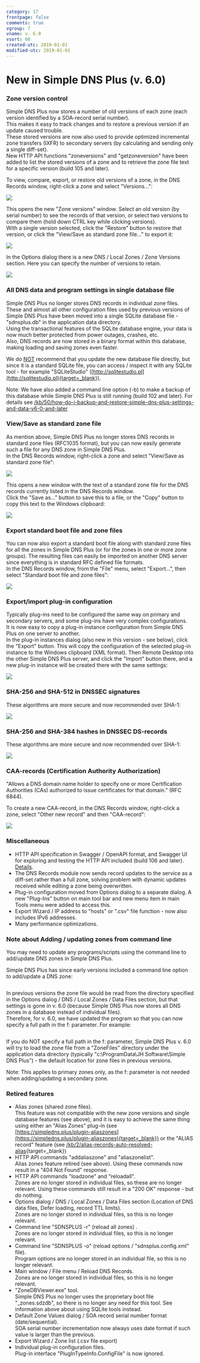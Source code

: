 ```yaml
---
category: 17
frontpage: false
comments: true
vgroup: 7
vname: v. 6.0
vsort: 60
created-utc: 2019-01-01
modified-utc: 2019-01-01
---
```

# New in Simple DNS Plus (v. 6.0)

### Zone version control

Simple DNS Plus now stores a number of old versions of each zone (each version identified by a SOA-record serial number).  
This makes it easy to track changes and to restore a previous version if an update caused trouble.  
These stored versions are now also used to provide optimized incremental zone transfers (IXFR) to secondary servers (by calculating and sending only a single diff-set).  
New HTTP API functions "zoneversions" and "getzoneversion" have been added to list the stored versions of a zone and to retrieve the zone file text for a specific version (build 105 and later).

To view, compare, export, or restore old versions of a zone, in the DNS Records window, right-click a zone and select "Versions...":

![](img/105/1.png)

This opens the new "Zone versions" window. Select an old version (by serial number) to see the records of that version, or select two versions to compare them (hold down CTRL key while clicking versions).  
With a single version selected, click the "Restore" button to restore that version, or click the "View/Save as standard zone file..." to export it:

![](img/105/2.png)

In the Options dialog there is a new DNS / Local Zones / Zone Versions section. Here you can specify the number of versions to retain.

![](img/105/3.png)

### All DNS data and program settings in single database file

Simple DNS Plus no longer stores DNS records in individual zone files.  
These and almost all other configuration files used by previous versions of Simple DNS Plus have been moved into a single SQLite database file - "sdnsplus.db" in the application data directory.  
Using the transactional features of the SQLite database engine, your data is now much better protected from power outages, crashes, etc.  
Also, DNS records are now stored in a binary format within this database, making loading and saving zones even faster.

We do <u>NOT</u> recommend that you update the new database file directly, but since it is a standard SQLite file, you can access / inspect it with any SQLite tool - for example "SQLiteStudio" ([http://sqlitestudio.pl](http://sqlitestudio.pl){target=_blank}).

Note: We have also added a command line option (-b) to make a backup of this database while Simple DNS Plus is still running (build 102 and later). For details see [/kb/50/how-do-i-backup-and-restore-simple-dns-plus-settings-and-data-v6-0-and-later](/kb/50/how-do-i-backup-and-restore-simple-dns-plus-settings-and-data-v6-0-and-later)

### View/Save as standard zone file

As mention above, Simple DNS Plus no longer stores DNS records in standard zone files (RFC1035 format), but you can now easily generate such a file for any DNS zone in Simple DNS Plus.  
In the DNS Records window, right-click a zone and select "View/Save as standard zone file":

![](img/105/4.png)

This opens a new window with the text of a standard zone file for the DNS records currently listed in the DNS Records window.  
Click the "Save as..." button to save this to a file, or the "Copy" button to copy this text to the Windows clipboard:

![](img/105/5.png)

### Export standard boot file and zone files

You can now also export a standard boot file along with standard zone files for all the zones in Simple DNS Plus (or for the zones in one or more zone groups). The resulting files can easily be imported on another DNS server since everything is in standard RFC defined file formats.  
In the DNS Records window, from the "File" menu, select "Export...", then select "Standard boot file and zone files":

![](img/105/6.png)

### Export/import plug-in configuration

Typically plug-ins need to be configured the same way on primary and secondary servers, and some plug-ins have very complex configurations.  
It is now easy to copy a plug-in instance configuration from Simple DNS Plus on one server to another.  
In the plug-in instances dialog (also new in this version - see below), click the "Export" button. This will copy the configuration of the selected plug-in instance to the Windows clipboard (XML format). Then Remote Desktop into the other Simple DNS Plus server, and click the "Import" button there, and a new plug-in instance will be created there with the same settings:

![](img/105/7.png)

### SHA-256 and SHA-512 in DNSSEC signatures

These algorithms are more secure and now recommended over SHA-1:

![](img/105/8.png)

### SHA-256 and SHA-384 hashes in DNSSEC DS-records

These algorithms are more secure and now recommended over SHA-1:

![](img/105/9.png)

### CAA-records (Certification Authority Authorization)

"Allows a DNS domain name holder to specify one or more Certification Authorities (CAs) authorized to issue certificates for that domain." (RFC 6844).

To create a new CAA-record, in the DNS Records window, right-click a zone, select "Other new record" and then "CAA-record":

![](img/105/10.png)

### Miscellaneous

- HTTP API specification in Swagger / OpenAPI format, and Swagger UI for exploring and testing the HTTP API included (build 106 and later). [Details](https://simpledns.plus/news/47).
- The DNS Records module now sends record updates to the service as a diff-set rather than a full zone, solving problem with dynamic updates received while editing a zone being overwritten.
- Plug-in configuration moved from Options dialog to a separate dialog. A new "Plug-Ins" button on main tool bar and new menu item in main Tools menu were added to access this.
- Export Wizard / IP address to "hosts" or ".csv" file function - now also includes IPv6 addresses.
- Many performance optimizations.

### Note about Adding / updating zones from command line

You may need to update any programs/scripts using the command line to add/update DNS zones in Simple DNS Plus.

Simple DNS Plus has since early versions included a command line option to add/update a DNS zone:

<pre></pre>
In previous versions the zone file would be read from the directory specified in the Options dialog / DNS / Local Zones / Data Files section, but that settings is gone in v. 6.0 (because Simple DNS Plus now stores all DNS zones in a database instead of individual files).  
Therefore, for v. 6.0, we have updated the program so that you can now specify a full path in the f: parameter. For example:

<pre></pre>
If you do NOT specify a full path in the f: parameter, Simple DNS Plus v. 6.0 will try to load the zone file from a "ZoneFiles" directory under the application data directory (typically "c:\ProgramData\JH Software\Simple DNS Plus") - the default location for zone files in previous versions.

Note: This applies to primary zones only, as the f: parameter is not needed when adding/updating a secondary zone.

### Retired features

- Alias zones (shared zone files).  
This feature was not compatible with the new zone versions and single database features (see above), and it is easy to achieve the same thing using either an "Alias Zones" plug-in (see [https://simpledns.plus/plugin-aliaszones](https://simpledns.plus/plugin-aliaszones){target=_blank}) or the "ALIAS record" feature (see [/kb/2/alias-records-auto-resolved-alias](/kb/2/alias-records-auto-resolved-alias){target=_blank})
- HTTP API commands "addaliaszone" and "aliaszonelist".  
Alias zones feature retired (see above). Using these commands now result in a "404 Not Found" response.
- HTTP API commands "loadzone" and "reloadall".  
Zones are no longer stored in individual files, so these are no longer relevant. Using these commands still result in a "200 OK" response - but do nothing.
- Options dialog / DNS / Local Zones / Data Files section (Location of DNS data files, Defer loading, record TTL limits).  
Zones are no longer stored in individual files, so this is no longer relevant.
- Command line "SDNSPLUS -r" (reload all zones) .  
Zones are no longer stored in individual files, so this is no longer relevant.
- Command line "SDNSPLUS -o" (reload options / "sdnsplus.config.xml" file).  
Program options are no longer stored in an individual file, so this is no longer relevant.
- Main window / File menu / Reload DNS Records.  
Zones are no longer stored in individual files, so this is no longer relevant.
- "ZoneDBViewer.exe" tool.  
Simple DNS Plus no longer uses the proprietary boot file "_zones.sdzdb", so there is no longer any need for this tool. See information above about using SQLite tools instead.
- Default Zone Values dialog / SOA record serial number format (date/sequential).  
SOA serial number incrementation now always uses date format if such value is larger than the previous.
- Export Wizard / Zone list (.csv file export)
- Individual plug-in configuration files.  
Plug-in interface "PlugInTypeInfo.ConfigFile" is now ignored.

